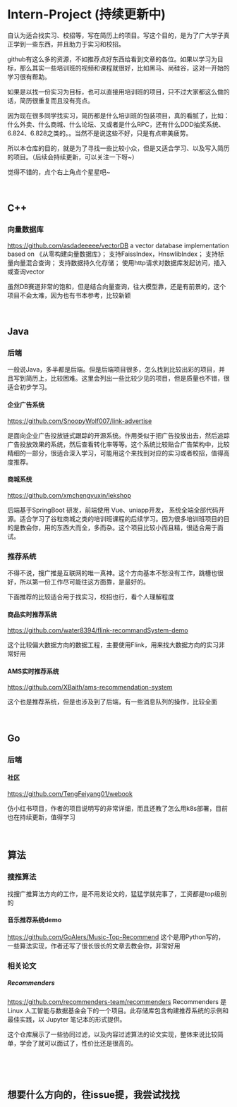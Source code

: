 # Intern-Project (持续更新中)
自认为适合找实习、校招等，写在简历上的项目。写这个目的，是为了广大学子真正学到一些东西，并且助力于实习和校招。

github有这么多的资源，不如推荐点好东西给看到文章的各位。如果以学习为目标，那么其实一些培训班的视频和课程就很好，比如黑马、尚硅谷，这对一开始的学习很有帮助。

如果是以找一份实习为目标，也可以直接用培训班的项目，只不过大家都这么做的话，简历很重复而且没有亮点。

因为现在很多同学找实习，简历都是什么培训班的包装项目，真的看腻了，比如：什么外卖、什么商城、什么论坛、又或者是什么RPC，还有什么DDD抽奖系统、6.824、6.828之类的。。当然不是说这些不好，只是有点审美疲劳。

所以本仓库的目的，就是为了寻找一些比较小众，但是又适合学习、以及写入简历的项目。（后续会持续更新，可以关注一下呀~）

觉得不错的，点个右上角点个星星吧~

&nbsp;&nbsp;&nbsp;&nbsp;&nbsp;
## C++
### 向量数据库
https://github.com/asdadeeeee/vectorDB
a vector database implementation based on 《从零构建向量数据库》；
支持FaissIndex，HnswlibIndex； 支持标量向量混合查询； 支持数据持久化存储； 使用http请求对数据库发起访问，插入或查询vector

虽然DB赛道非常的饱和，但是结合向量查询，往大模型靠，还是有前景的，这个项目不会太难，因为也有书本参考，比较新颖

&nbsp;&nbsp;&nbsp;&nbsp;&nbsp;
## Java

### 后端
一般说Java，多半都是后端。但是后端项目很多，怎么找到比较出彩的项目，并且写到简历上，比较困难。这里会列出一些比较少见的项目，但是质量也不错，很适合初步学习。
#### 企业广告系统
https://github.com/SnoopyWolf007/link-advertise

是面向企业广告投放链式跟踪的开源系统。作用类似于把广告投放出去，然后追踪广告投放效果的系统，然后查看转化率等等。这个系统比较贴合广告架构中，比较精细的一部分，很适合深入学习，可能用这个来找到对应的实习或者校招，值得高度推荐。


#### 商城系统
https://github.com/xmchengyuxin/lekshop

后端基于SpringBoot 研发，前端使用 Vue、uniapp开发， 系统全端全部代码开源。适合学习了谷粒商城之类的培训班课程的后续学习。因为很多培训班项目的目的是教会你，用的东西大而全，多而杂。这个项目比较小而且精，很适合用于面试。

### 推荐系统

不得不说，搜广推是互联网的唯一真神。这个方向基本不愁没有工作，跳槽也很好，所以第一份工作尽可能往这方面靠，是最好的。

下面推荐的比较适合用于找实习，校招也行，看个人理解程度

#### 商品实时推荐系统
https://github.com/water8394/flink-recommandSystem-demo


这个比较偏大数据方向的数据工程，主要使用Flink，用来找大数据方向的实习非常好用


#### AMS实时推荐系统
https://github.com/XBaith/ams-recommendation-system 


这个也是推荐系统，但是也涉及到了后端，有一些消息队列的操作，比较全面



&nbsp;&nbsp;&nbsp;&nbsp;&nbsp;
## Go

### 后端
#### 社区
https://github.com/TengFeiyang01/webook

仿小红书项目，作者的项目说明写的非常详细，而且还教了怎么用k8s部署，目前也在持续更新，值得学习

&nbsp;&nbsp;&nbsp;&nbsp;&nbsp;
## 算法
### 搜推算法
找搜广推算法方向的工作，是不用发论文的，猛猛学就完事了，工资都是top级别的



#### 音乐推荐系统demo
https://github.com/GoAlers/Music-Top-Recommend
这个是用Python写的，一些算法实现，作者还写了很长很长的文章去教会你，非常好用


### 相关论文
##### Recommenders
https://github.com/recommenders-team/recommenders
Recommenders 是Linux 人工智能与数据基金会下的一个项目。此存储库包含构建推荐系统的示例和最佳实践，以 Jupyter 笔记本的形式提供。

这个仓库展示了一些协同过滤，以及内容过滤算法的论文实现，整体来说比较简单，学会了就可以面试了，性价比还是很高的。




&nbsp;&nbsp;&nbsp;&nbsp;&nbsp;

&nbsp;&nbsp;&nbsp;&nbsp;&nbsp;
## 想要什么方向的，往issue提，我尝试找找





